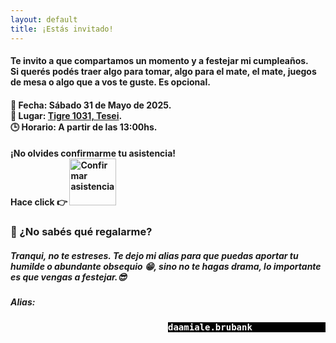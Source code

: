 ```yaml
---
layout: default
title: ¡Estás invitado!
---
```

#### Te invito a que compartamos un momento y a festejar mi cumpleaños.<br>Si querés podés traer algo para tomar, algo para el mate, el mate, juegos de mesa o algo que a vos te guste. Es opcional.

#### 📅 **Fecha**: Sábado 31 de Mayo de 2025.<br>📍 **Lugar**: [Tigre 1031, Tesei](https://maps.app.goo.gl/Vv6bAT5G3VhtuPPL8).<br>🕒 **Horario**: A partir de las 13:00hs.  

<h4> ¡No olvides confirmarme tu asistencia!<br>Hace click 👉 
    <a href="https://wa.me/5491162595238?text=%C2%A1Hola%20Daami!%20Vi%20tu%20invitaci%C3%B3n%20y%20quer%C3%ADa%20confirmar%20que%20voy%20a%20estar%20yendo%20cerca%20de%20las%20" target="_blank">
      <img src="https://static.whatsapp.net/rsrc.php/yZ/r/JvsnINJ2CZv.svg" width="75vw" alt="Confirmar asistencia" />
    </a>
  
</h4>

### 🎁 ¿No sabés qué regalarme?
##### Tranqui, no te estreses. Te dejo mi alias para que puedas aportar tu humilde o abundante obsequio 😁, sino no te hagas drama, lo importante es que vengas a festejar.😎

##### Alias: 
<pre style="width:50%;color: #fff;font-weight: bold;font-style: normal;background-color: #000;margin-left:inherit;">daamiale.brubank</pre>

